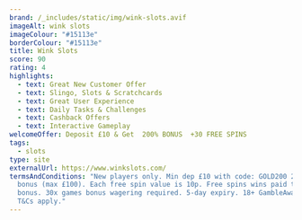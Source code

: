 ```yaml
---
brand: /_includes/static/img/wink-slots.avif
imageAlt: wink slots
imageColour: "#15113e"
borderColour: "#15113e"
title: Wink Slots
score: 90
rating: 4
highlights:
  - text: Great New Customer Offer
  - text: Slingo, Slots & Scratchcards
  - text: Great User Experience
  - text: Daily Tasks & Challenges
  - text: Cashback Offers
  - text: Interactive Gameplay
welcomeOffer: Deposit £10 & Get  200% BONUS  +30 FREE SPINS
tags:
  - slots
type: site
externalUrl: https://www.winkslots.com/
termsAndConditions: "New players only. Min dep £10 with code: GOLD200 200% games
  bonus (max £100). Each free spin value is 10p. Free spins wins paid to games
  bonus. 30x games bonus wagering required. 5-day expiry. 18+ GambleAware.org.
  T&Cs apply."
---
```

